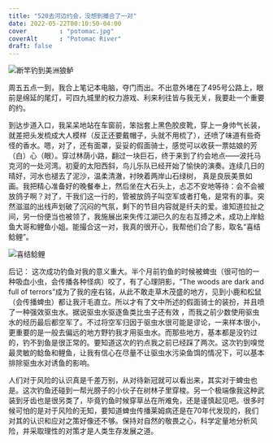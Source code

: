 ```yaml
---
title: "520去河边约会，没想到撮合了一对"
date: 2022-05-22T00:10:50-04:00
cover         : "potomac.jpg"
coverAlt      : "Potomac River"
draft: false
---
```


![断竿钓到美洲狼鲈](potomac.jpg)

周五五点一到，我合上笔记本电脑，夺门而出。不出意外堵在了495号公路上，眼前是绵延的尾灯，可四九城里的权力游戏、利来利往皆与我无关，我要赴一个重要的约。

到达步道入口，我呆呆地站在车窗前，笨拙套上黑色胶皮靴，穿上一身帅气长装，就差把头发梳成大人模样（反正还要戴帽子，头就不用梳了），还喷了味道有些奇怪的香水。嗯，对了，还有面罩，妥妥的假面骑士，感觉可以收获一票姑娘的芳（白）心（眼）。穿过林荫小路，翻过一块巨石，终于来到了约会地点——波托马克河的一处河湾。初夏的太阳西斜，鸟儿乐队已经开始了愉快的演奏。连续几日的晴好，河水也褪去了泥沙，温柔清澈，衬映着两岸山石绿树， 真是良辰美景如画。我把精心准备好的晚餐奉上，然后坐在大石头上，忐忑不安地等待：会不会被放鸽子啊？对了，干我们这一行的，管被放鸽子叫空军或者打龟，是常有的事。突然滋滋的出线声划破了沉闷的气氛，剩下的节目内容就是纤夫的爱。谁知道拉扯之间，另一份便当也被领了，我施展出来失传江湖已久的左右互搏之术，成功上岸鲶鱼大哥和鲤鱼小姐。能撮合这一对，我真的很开心，我帮他们合了影，取名“喜结鲶鲤”。

![喜结鲶鲤](cover.jpg)

后记：
这次成功钓鱼对我的意义重大。半个月前钓鱼的时候被蜱虫（很可怕的一种吸血小虫，会传播各种怪病）咬了，有了心理阴影，“The woods are dark and full of terrors”成为了我的座右铭，从此不敢走草木茂盛的地方，见到小鹿和松鼠（会传播蜱虫）都让我汗毛直立。所以才有了文中所述的假面骑士的装扮，并且喷了一种强效驱虫水。据说驱虫水驱逐鱼类比虫子还有效 ，而我之前少数使用驱虫水的经历最后都空军了。不过将空军归因于驱虫水很可能是谬论，一来样本很小，更重要的是一般去偏远的地方野钓我才用驱虫水。而那些地方，基本都是没钓过的，钓不到鱼是很正常的。要知道这次的钓点我之前已经踩了两次。这次钓到嗅觉最灵敏的鲶鱼和鲤鱼，让我有信心在尽量不让驱虫水污染鱼饵的情况下，可以基本排除驱虫水对诱鱼的影响。

人们对于风险的认识真是千差万别，从对待新冠就可以看出来，其实对于蜱虫也是。这次钓鱼还碰到一帮光膀子的小伙子在树林子里穿梭。另一个极端像我这种武装到牙齿也是很另类了，毕竟钓鱼时候穿草丛在所难免，还是谨慎起见吧。很多时候可怕的是对于风险的无知，要知道蜱虫传播莱姆病还是在70年代发现的，我们对其的认识和应对之策好像还不够。保持对自然的敬畏之心，科学定量地分析风险，并采取理性的对策才是人类生存发展之道。

